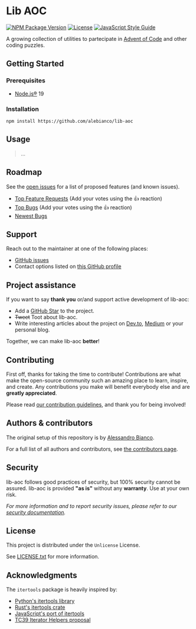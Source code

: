 # Lib AOC

[![NPM Package Version](https://img.shields.io/github/package-json/v/alebianco/lib-aoc?logo=npm)](package.json)
[![License](https://img.shields.io/github/license/alebianco/lib-aoc)](LICENSE.txt)
[![JavaScript Style Guide](https://img.shields.io/badge/code_style-standard-brightgreen.svg)](https://standardjs.com)

A growing collection of utilities to partecipate in [Advent of Code](https://adventofcode.com/) and other coding puzzles.

## Getting Started

### Prerequisites

- [Node.js®](https://nodejs.org/en/) 19

### Installation

```shell
npm install https://github.com/alebianco/lib-aoc
```

## Usage

> ...

## Roadmap

See the [open issues](https://github.com/alebianco/lib-aoc/issues) for a list of proposed features (and known issues).

- [Top Feature Requests](https://github.com/alebianco/lib-aoc/issues?q=label%3Aenhancement+is%3Aopen+sort%3Areactions-%2B1-desc) (Add your
  votes using the 👍 reaction)
- [Top Bugs](https://github.com/alebianco/lib-aoc/issues?q=is%3Aissue+is%3Aopen+label%3Abug+sort%3Areactions-%2B1-desc) (Add your votes
  using the 👍 reaction)
- [Newest Bugs](https://github.com/alebianco/lib-aoc/issues?q=is%3Aopen+is%3Aissue+label%3Abug)

## Support

Reach out to the maintainer at one of the following places:

- [GitHub issues](https://github.com/alebianco/lib-aoc/issues/new?assignees=&labels=question&template=04_SUPPORT_QUESTION.md&title=support%3A+)
- Contact options listed on [this GitHub profile](https://github.com/alebianco)

## Project assistance

If you want to say **thank you** or/and support active development of lib-aoc:

- Add a [GitHub Star](https://github.com/alebianco/lib-aoc) to the project.
- ~~Tweet~~ Toot about lib-aoc.
- Write interesting articles about the project on [Dev.to](https://dev.to/), [Medium](https://medium.com/) or your personal blog.

Together, we can make lib-aoc **better**!

## Contributing

First off, thanks for taking the time to contribute! Contributions are what make the open-source community such an amazing place to learn,
inspire, and create. Any contributions you make will benefit everybody else and are **greatly appreciated**.

Please read [our contribution guidelines](docs/CONTRIBUTING.md), and thank you for being involved!

## Authors & contributors

The original setup of this repository is by [Alessandro Bianco](https://github.com/alebianco).

For a full list of all authors and contributors,
see [the contributors page](https://github.com/alebianco/lib-aoc/contributors).

## Security

lib-aoc follows good practices of security, but 100% security cannot be assured. lib-aoc is provided **"as is"** without any **warranty**.
Use at your own risk.

_For more information and to report security issues, please refer to our [security documentation](docs/SECURITY.md)._

## License

This project is distributed under the `Unlicense` License.

See [LICENSE.txt](LICENSE.txt) for more information.

## Acknowledgments

The `itertools` package is heavily inspired by:

- [Python's itertools library](https://docs.python.org/3/library/itertools.html)
- [Rust's itertools crate](https://docs.rs/itertools/latest/itertools/)
- [JavaScript's port of itertools](https://github.com/nvie/itertools.js)
- [TC39 Iterator Helpers proposal](https://github.com/tc39/proposal-iterator-helpers)

